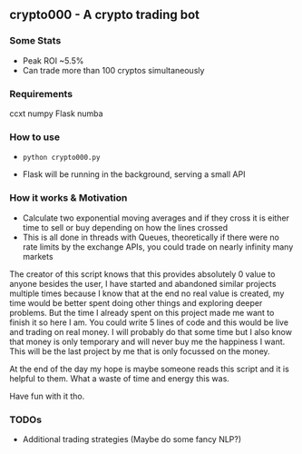 ## crypto000 - A crypto trading bot

### Some Stats

- Peak ROI ~5.5% 
- Can trade more than 100 cryptos simultaneously


### Requirements 

ccxt 
numpy
Flask
numba


### How to use


- `python crypto000.py`

- Flask will be running in the background, serving a small API


### How it works & Motivation


- Calculate two exponential moving averages and if they cross it is either time to sell or buy depending on how the lines crossed 
- This is all done in threads with Queues, theoretically if there were no rate limits by the exchange APIs, you could trade on nearly infinity many markets


The creator of this script knows that this provides absolutely 0 value to anyone besides the user, I have started and abandoned similar projects multiple times 
because I know that at the end no real value is created, my time would be better spent doing other things and exploring deeper problems. But the time I already spent
on this project made me want to finish it so here I am. You could write 5 lines of code and this would be live and trading on real money. I will probably do that 
some time but I also know that money is only temporary and will never buy me the happiness I want. This will be the last project by me that is only focussed on the money.


At the end of the day my hope is maybe someone reads this script and it is helpful to them. What a waste of time and energy this was. 


Have fun with it tho. 


### TODOs 


- Additional trading strategies (Maybe do some fancy NLP?)




